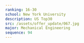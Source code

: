 ```yaml
---
ranking: 16-30
school: New York University
description: US Top30
src: /assets/offer_update/067.jpg
major: Mechanical Engineering
sequence: 94
---
```


